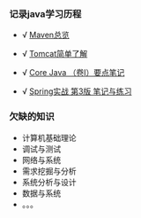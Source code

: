 ### 记录java学习历程

* √ [Maven总览](https://github.com/xaruy/learning-java/wiki/Maven%E6%80%BB%E8%A7%88)

* √ [Tomcat简单了解](https://github.com/xaruy/learning-java/wiki/Tomcat%E7%AE%80%E5%8D%95%E4%BA%86%E8%A7%A3)

* √ [Core Java （卷I）要点笔记](https://github.com/xaruy/learning-java/wiki/Core-Java-%EF%BC%88%E5%8D%B7I%EF%BC%89%E8%A6%81%E7%82%B9)

* √ [Spring实战 第3版 笔记与练习](https://github.com/xaruy/learning-java/wiki/Spring%E5%AE%9E%E6%88%98-%E7%AC%AC3%E7%89%88-%E7%AC%94%E8%AE%B0%E4%B8%8E%E7%BB%83%E4%B9%A0)

### 欠缺的知识

* 计算机基础理论
* 调试与测试
* 网络与系统
* 需求挖掘与分析
* 系统分析与设计
* 数据与系统
* 。。。
